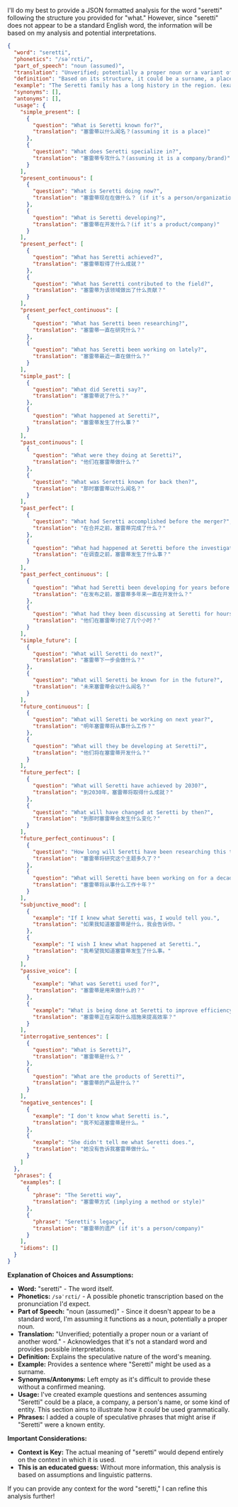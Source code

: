 I'll do my best to provide a JSON formatted analysis for the word "seretti" following the structure you provided for "what." However, since "seretti" does not appear to be a standard English word, the information will be based on my analysis and potential interpretations.

```json
{
  "word": "seretti",
  "phonetics": "/səˈrɛti/",
  "part_of_speech": "noun (assumed)",
  "translation": "Unverified; potentially a proper noun or a variant of another word.",
  "definition": "Based on its structure, it could be a surname, a place name, or a neologism.  Without further context, its meaning is speculative.",
  "example": "The Seretti family has a long history in the region. (example of potential surname use)",
  "synonyms": [],
  "antonyms": [],
  "usage": {
    "simple_present": [
      {
        "question": "What is Seretti known for?",
        "translation": "塞雷蒂以什么闻名？(assuming it is a place)"
      },
      {
        "question": "What does Seretti specialize in?",
        "translation": "塞雷蒂专攻什么？(assuming it is a company/brand)"
      }
    ],
    "present_continuous": [
      {
        "question": "What is Seretti doing now?",
        "translation": "塞雷蒂现在在做什么？ (if it's a person/organization)"
      },
      {
        "question": "What is Seretti developing?",
        "translation": "塞雷蒂在开发什么？(if it's a product/company)"
      }
    ],
    "present_perfect": [
      {
        "question": "What has Seretti achieved?",
        "translation": "塞雷蒂取得了什么成就？"
      },
      {
        "question": "What has Seretti contributed to the field?",
        "translation": "塞雷蒂为该领域做出了什么贡献？"
      }
    ],
    "present_perfect_continuous": [
      {
        "question": "What has Seretti been researching?",
        "translation": "塞雷蒂一直在研究什么？"
      },
      {
        "question": "What has Seretti been working on lately?",
        "translation": "塞雷蒂最近一直在做什么？"
      }
    ],
    "simple_past": [
      {
        "question": "What did Seretti say?",
        "translation": "塞雷蒂说了什么？"
      },
      {
        "question": "What happened at Seretti?",
        "translation": "塞雷蒂发生了什么事？"
      }
    ],
    "past_continuous": [
      {
        "question": "What were they doing at Seretti?",
        "translation": "他们在塞雷蒂做什么？"
      },
      {
        "question": "What was Seretti known for back then?",
        "translation": "那时塞雷蒂以什么闻名？"
      }
    ],
    "past_perfect": [
      {
        "question": "What had Seretti accomplished before the merger?",
        "translation": "在合并之前，塞雷蒂完成了什么？"
      },
      {
        "question": "What had happened at Seretti before the investigation?",
        "translation": "在调查之前，塞雷蒂发生了什么事？"
      }
    ],
    "past_perfect_continuous": [
      {
        "question": "What had Seretti been developing for years before its release?",
        "translation": "在发布之前，塞雷蒂多年来一直在开发什么？"
      },
      {
        "question": "What had they been discussing at Seretti for hours?",
        "translation": "他们在塞雷蒂讨论了几个小时？"
      }
    ],
    "simple_future": [
      {
        "question": "What will Seretti do next?",
        "translation": "塞雷蒂下一步会做什么？"
      },
      {
        "question": "What will Seretti be known for in the future?",
        "translation": "未来塞雷蒂会以什么闻名？"
      }
    ],
    "future_continuous": [
      {
        "question": "What will Seretti be working on next year?",
        "translation": "明年塞雷蒂将从事什么工作？"
      },
      {
        "question": "What will they be developing at Seretti?",
        "translation": "他们将在塞雷蒂开发什么？"
      }
    ],
    "future_perfect": [
      {
        "question": "What will Seretti have achieved by 2030?",
        "translation": "到2030年，塞雷蒂将取得什么成就？"
      },
      {
        "question": "What will have changed at Seretti by then?",
        "translation": "到那时塞雷蒂会发生什么变化？"
      }
    ],
    "future_perfect_continuous": [
      {
        "question": "How long will Seretti have been researching this topic?",
        "translation": "塞雷蒂将研究这个主题多久了？"
      },
      {
        "question": "What will Seretti have been working on for a decade?",
        "translation": "塞雷蒂将从事什么工作十年？"
      }
    ],
    "subjunctive_mood": [
      {
        "example": "If I knew what Seretti was, I would tell you.",
        "translation": "如果我知道塞雷蒂是什么，我会告诉你。"
      },
      {
        "example": "I wish I knew what happened at Seretti.",
        "translation": "我希望我知道塞雷蒂发生了什么事。"
      }
    ],
    "passive_voice": [
      {
        "example": "What was Seretti used for?",
        "translation": "塞雷蒂是用来做什么的？"
      },
      {
        "example": "What is being done at Seretti to improve efficiency?",
        "translation": "塞雷蒂正在采取什么措施来提高效率？"
      }
    ],
    "interrogative_sentences": [
      {
        "question": "What is Seretti?",
        "translation": "塞雷蒂是什么？"
      },
      {
        "question": "What are the products of Seretti?",
        "translation": "塞雷蒂的产品是什么？"
      }
    ],
    "negative_sentences": [
      {
        "example": "I don't know what Seretti is.",
        "translation": "我不知道塞雷蒂是什么。"
      },
      {
        "example": "She didn't tell me what Seretti does.",
        "translation": "她没有告诉我塞雷蒂做什么。"
      }
    ]
  },
  "phrases": {
    "examples": [
      {
        "phrase": "The Seretti way",
        "translation": "塞雷蒂方式 (implying a method or style)"
      },
      {
        "phrase": "Seretti's legacy",
        "translation": "塞雷蒂的遗产 (if it's a person/company)"
      }
    ],
    "idioms": []
  }
}
```

**Explanation of Choices and Assumptions:**

*   **Word:** "seretti" - The word itself.
*   **Phonetics:**  `/səˈrɛti/` -  A possible phonetic transcription based on the pronunciation I'd expect.
*   **Part of Speech:** "noun (assumed)" - Since it doesn't appear to be a standard word, I'm assuming it functions as a noun, potentially a proper noun.
*   **Translation:** "Unverified; potentially a proper noun or a variant of another word." -  Acknowledges that it's not a standard word and provides possible interpretations.
*   **Definition:** Explains the speculative nature of the word's meaning.
*   **Example:** Provides a sentence where "Seretti" might be used as a surname.
*   **Synonyms/Antonyms:**  Left empty as it's difficult to provide these without a confirmed meaning.
*   **Usage:**  I've created example questions and sentences assuming "Seretti" could be a place, a company, a person's name, or some kind of entity. This section aims to illustrate how it *could* be used grammatically.
*   **Phrases:**  I added a couple of speculative phrases that might arise if "Seretti" were a known entity.

**Important Considerations:**

*   **Context is Key:** The actual meaning of "seretti" would depend entirely on the context in which it is used.
*   **This is an educated guess:** Without more information, this analysis is based on assumptions and linguistic patterns.

If you can provide any context for the word "seretti," I can refine this analysis further!
 